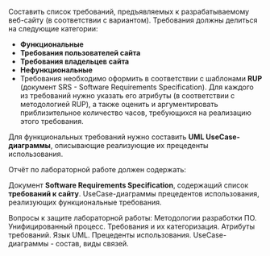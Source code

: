Составить список требований, предъявляемых к разрабатываемому веб-сайту (в соответствии с вариантом).
Требования должны делиться на следующие категории:
- **Функциональные**
- **Требования пользователей сайта**
- **Требования владельцев сайта**
- **Нефункциональные**
- Требования необходимо оформить в соответствии с шаблонами **RUP** (документ SRS - Software Requirements Specification). 
Для каждого из требований нужно указать его атрибуты (в соответствии с методологией RUP), а также оценить и аргументировать приблизительное количество часов, 
требующихся на реализацию этого требования.

Для функциональных требований нужно составить **UML UseCase-диаграммы**, описывающие реализующие их прецеденты использования.

Отчёт по лабораторной работе должен содержать:

Документ **Software Requirements Specification**, содержащий список **требований к сайту**.
UseCase-диаграммы прецедентов использования, реализующих функциональные требования.


Вопросы к защите лабораторной работы:
Методологии разработки ПО. Унифицированный процесс.
Требования и их категоризация. Атрибуты требований.
Язык UML.
Прецеденты использования. UseCase-диаграммы - состав, виды связей.
